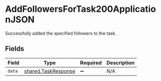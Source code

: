 # AddFollowersForTask200ApplicationJSON

Successfully added the specified followers to the task.


## Fields

| Field                                                      | Type                                                       | Required                                                   | Description                                                |
| ---------------------------------------------------------- | ---------------------------------------------------------- | ---------------------------------------------------------- | ---------------------------------------------------------- |
| `data`                                                     | [shared.TaskResponse](../../models/shared/taskresponse.md) | :heavy_minus_sign:                                         | N/A                                                        |